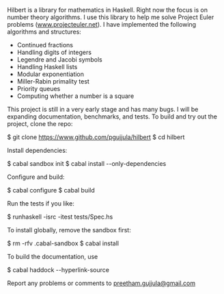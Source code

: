 Hilbert is a library for mathematics in Haskell. Right now the focus
is on number theory algorithms. I use this library to help me solve
Project Euler problems (www.projecteuler.net). I have implemented the
following algorithms and structures:
  
  * Continued fractions
  * Handling digits of integers
  * Legendre and Jacobi symbols
  * Handling Haskell lists
  * Modular exponentiation
  * Miller-Rabin primality test
  * Priority queues
  * Computing whether a number is a square

This project is still in a very early stage and has many bugs. I will
be expanding documentation, benchmarks, and tests. To build and try out
the project, clone the repo:

$ git clone https://www.github.com/pgujjula/hilbert
$ cd hilbert

Install dependencies:

$ cabal sandbox init
$ cabal install --only-dependencies

Configure and build:

$ cabal configure
$ cabal build

Run the tests if you like:

$ runhaskell -isrc -itest tests/Spec.hs

To install globally, remove the sandbox first:

$ rm -rfv .cabal-sandbox
$ cabal install

To build the documentation, use

$ cabal haddock --hyperlink-source

Report any problems or comments to preetham.gujjula@gmail.com
